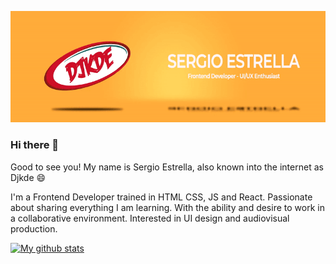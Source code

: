![](banner.gif)
### Hi there 👋

Good to see you! My name is Sergio Estrella, also known into the internet as Djkde 😄

I'm a Frontend Developer trained in HTML CSS, JS and React. Passionate about sharing everything I am learning. With the ability and desire to work in a collaborative environment. Interested in UI design and audiovisual production. 

[![My github stats](https://github-readme-stats.vercel.app/api?username=Djkde01&show_icons=true&theme=radical)](https://github.com/Djkde01/github-readme-stats)

<!--
**Djkde01/Djkde01** is a ✨ _special_ ✨ repository because its `README.md` (this file) appears on your GitHub profile.

Here are some ideas to get you started:

- 🔭 I’m currently working on ...
- 🌱 I’m currently learning ...
- 👯 I’m looking to collaborate on ...
- 🤔 I’m looking for help with ...
- 💬 Ask me about ...
- 📫 How to reach me: ...
- 😄 Pronouns: ...
- ⚡ Fun fact: ...
-->
